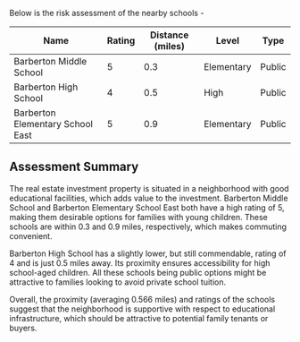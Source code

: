 Below is the risk assessment of the nearby schools -

| Name                             | Rating | Distance (miles) | Level      | Type   |
|----------------------------------|--------|------------------|------------|--------|
| Barberton Middle School          | 5      | 0.3              | Elementary | Public |
| Barberton High School            | 4      | 0.5              | High       | Public |
| Barberton Elementary School East | 5      | 0.9              | Elementary | Public |

## Assessment Summary

The real estate investment property is situated in a neighborhood with good educational facilities, which adds value to the investment. Barberton Middle School and Barberton Elementary School East both have a high rating of 5, making them desirable options for families with young children. These schools are within 0.3 and 0.9 miles, respectively, which makes commuting convenient.

Barberton High School has a slightly lower, but still commendable, rating of 4 and is just 0.5 miles away. Its proximity ensures accessibility for high school-aged children. All these schools being public options might be attractive to families looking to avoid private school tuition.

Overall, the proximity (averaging 0.566 miles) and ratings of the schools suggest that the neighborhood is supportive with respect to educational infrastructure, which should be attractive to potential family tenants or buyers.